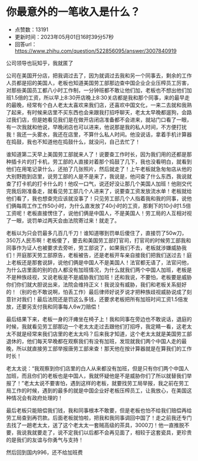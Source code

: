 # 你最意外的一笔收入是什么？
- 点赞数：13191
- 更新时间：2023年05月01日16时39分57秒
- 回答url：https://www.zhihu.com/question/522856095/answer/3007840919
<body>
 <p data-pid="v5o_EgPi">公司领导也玩知乎，我就匿了</p>
 <p data-pid="s4BY0UYC">公司在美国开分店，把我调过去了，因为就调过去我和另一个同事去，剩余的工作人员都是招的美国人，老板也知道美国劳工部那边查中国企业企业压榨员工厉害，对那些美国员工都八小时工作制，一分钟班都不敢让他们加，老板也不想出他们加班1.5倍的工资，所以早上8:30开店晚上8:30关店都是我和那个同事，来的最早走的最晚，经常有个白人老太太喜欢来我们店，还喜欢中国文化，一来二去就和我熟了起来，有时候来店里不买东西也会来跟我打招呼聊天，老太太早晚都遛狗，会路过我们店，但是她看见我们是在做开店闭店准备都不会进来，就站门口看了一眼，有一次我就和他说，早晚闭店也可以进来，他说那是我的私人时间，不方便打扰我！我还一头雾水，我还在店里，不算什么私人时间。他没说话，拿着手机计算器在捣鼓，我也不知道他在捣鼓什么，就没问，自己去忙了！</p>
 <p data-pid="_C9kVXR4">谁知道第二天早上美国劳工部就来人了！说要查工作时长，因为我们用的还都是那种插卡片的打卡机，劳工部的人直接对着那个捣鼓了几下，我也没看明白，就看到他们在用笔记录什么，还拍了几张照片，然后就走了！上午老板就急匆匆店从他的大别野跑到店里，说劳工部的人是不是来了，我说是，他问查了什么东西，我说就查了打卡机的打卡什么的！他叹一口气，说还好没让那几个美国人加班！他刚交代完我后刚准备走，就看见劳工部几个人进来了，说要查工资发放流水单！老板就给他们看了，我也想查完应该就没事了！只见劳工部几个人指着我和我的同事，说他们俩每周工作工作50小时，为什么直发放了40小时的工资，那剩下的10小时1.5倍工资呢！老板直接愣住了，说他们俩是中国人，不是美国人！劳工局的人互相对视了一眼，说罚单过两天会由法院寄过来！就走了。</p>
 <p data-pid="P_Xsi6Vl">老板以为只会罚最多几百几千刀！谁知道哪到罚单后傻住了，直接罚了50w刀，350万人民币啊！老板傻了，要去和美国劳工部打官司，打官司的时候劳工部我和同事作为证人也被要求去旁听，劳工部说了，如果我们不去，老板就涉嫌威胁我们！开庭那天劳工部原告，老板被告，还是老板开车亲自接我们把我们送过去！庭上老板还是那套说辞，说他们俩是中国人不是美国人！法官都无语了，法官问他，为什么店里面的别的白人都没有加班情况，为什么就我们两个中国人加班，老板是不是种族歧视，又说老板是不是威胁我们加班！还和我说，不要怕，老板要是威胁你们你们就大胆说出来，法院会维持正义！我说没有威胁，我们和老板关系挺好的！（别的也不敢说啊，怕丢工作）最后律师好说歹说才把种族歧视威胁说成了刻意针对我们！最后法院还是罚这么多钱，还要求老板把所有加班时间工资1.5倍发放，还要另支付我和同事每人6w刀赔偿！</p>
 <p data-pid="66e84cai">最后结果下来，老板一身的汗瘫坐在椅子上！我和同事在旁边也不敢说话，退庭的时候，我就看见劳工部那边一个老太太走过去跟他们打招呼，我定睛一看，这老太太不就是经常来我们店里的老太太吗？后来我才知道，这个老太太就是美国劳工部退休的，他们每天早晚都在观察我们有没有加班，发现就我们两个中国人走的最晚，所以就直接劳工部举报唐劳工部来查！那天他在按计算器就是在算我们的工作时长！</p>
 <p data-pid="-hJeJkvh">老太太说：“我观察到你们店里的白人从来都没有加班，但是只有你们两个中国人加班，而且你们的老板也是中国人，我就怀疑他是不是威胁你们了所以就替我们举报了！”老太太说不要害怕，遇到这样的老板，就要找劳工局举报，我之前在劳工局工作的时候，遇到的最多的就是中国企业好老板压榨员工，让我放心，在美国这种情况会有政府处理的！</p>
 <p data-pid="DJ_dKMuB">最后老板只能赔偿我们钱，我和同事根本不敢要，但是老板也怕不给我们赔偿再给劳工局查到再罚款。后面老板就怕啦，把我和我同事调回中国了！走之前我还专门去找了一趟老太太，送了这个老太太一套贼高级的茶具，3000刀！他一直推脱不要，我说我就要走了，说不定我们以后都不会再见面了，相较于这套瓷具，更珍贵的是我们的友谊与你勇气与支持！</p>
 <p data-pid="L5Zm8_xe">然后回到国内996，还不给加班费</p>
</body>